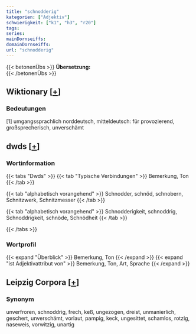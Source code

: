 ```yaml
---
title: "schnodderig"
kategorien: ["Adjektiv"]
schwierigkeit: ["k1", "h3", "r20"]
tags:
series:
mainDornseiffs:
domainDornseiffs:
url: "schnodderig"
---
```


{{< betonenÜbs >}}
**Übersetzung:**  
{{< /betonenÜbs >}}

## Wiktionary [[+](https://de.wiktionary.org/wiki/schnodderig)]

### Bedeutungen
[1] umgangssprachlich norddeutsch, mitteldeutsch: für provozierend, großsprecherisch, unverschämt  



## dwds [[+](https://www.dwds.de/wb/schnodderig)]

### Wortinformation
{{< tabs "Dwds" >}}
{{< tab "Typische Verbindungen" >}}
Bemerkung, Ton
{{< /tab >}}

{{< tab "alphabetisch vorangehend" >}}
Schnodder, schnöd, schnobern, Schnitzwerk, Schnitzmesser
{{< /tab >}}

{{< tab "alphabetisch vorangehend" >}}
Schnodderigkeit, schnoddrig, Schnoddrigkeit, schnöde, Schnödheit
{{< /tab >}}

{{< /tabs >}}

### Wortprofil
{{< expand "Überblick" >}} Bemerkung, Ton {{< /expand >}}
{{< expand "ist Adjektivattribut von" >}} Bemerkung, Ton, Art, Sprache {{< /expand >}}

## Leipzig Corpora [[+](https://corpora.uni-leipzig.de/en/res?word=schnodderig&corpusId=deu_newscrawl-public_2018)]


### Synonym
unverfroren, schnoddrig, frech, keß, ungezogen, dreist, unmanierlich, geschert, unverschämt, vorlaut, pampig, keck, ungesittet, schamlos, rotzig, naseweis, vorwitzig, unartig


